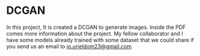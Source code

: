 # DCGAN
In this project, It is created a DCGAN to generate images.
Inside the PDF comes more information about the project.
My fellow collaborator and I have some models already trained with some dataset that we could share if you send us an email to jo.urieldom23@gmail.com
